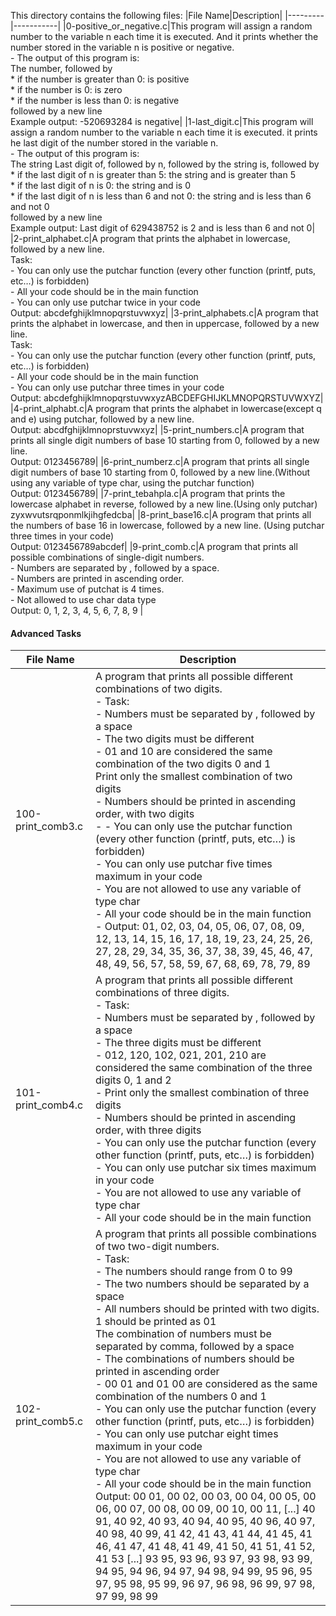 This directory contains the following files:
|File Name|Description|
|---------|-----------|
|0-positive_or_negative.c|This program will assign a random number to the variable n each time it is executed. And it prints  whether the number stored in the variable n is positive or negative. <br> - The output of this program is: <br> The number, followed by <br> * if the number is greater than 0: is positive <br> * if the number is 0: is zero <br> * if the number is less than 0: is negative <br> followed by a new line <br> Example output: -520693284 is negative|
|1-last_digit.c|This program will assign a random number to the variable n each time it is executed. it prints he last digit of the number stored in the variable n. <br> - The output of this program is: <br> The string Last digit of, followed by n, followed by the string is, followed by <br> * if the last digit of n is greater than 5: the string and is greater than 5 <br> * if the last digit of n is 0: the string and is 0 <br> * if the last digit of n is less than 6 and not 0: the string and is less than 6 and not 0 <br> followed by a new line <br>Example output: Last digit of 629438752 is 2 and is less than 6 and not 0|
|2-print_alphabet.c|A program that prints the alphabet in lowercase, followed by a new line. <br> Task: <br> - You can only use the putchar function (every other function (printf, puts, etc…) is forbidden) <br> - All your code should be in the main function <br> - You can only use putchar twice in your code <br> Output: abcdefghijklmnopqrstuvwxyz|
|3-print_alphabets.c|A  program that prints the alphabet in lowercase, and then in uppercase, followed by a new line. <br> Task: <br> - You can only use the putchar function (every other function (printf, puts, etc…) is forbidden) <br> - All your code should be in the main function <br> - You can only use putchar three times in your code <br> Output: abcdefghijklmnopqrstuvwxyzABCDEFGHIJKLMNOPQRSTUVWXYZ|
|4-print_alphabt.c|A  program that prints the alphabet in lowercase(except q and e) using putchar, followed by a new line. <br> Output: abcdfghijklmnoprstuvwxyz|
|5-print_numbers.c|A  program that prints all single digit numbers of base 10 starting from 0, followed by a new line. <br> Output: 0123456789|
|6-print_numberz.c|A program that prints all single digit numbers of base 10 starting from 0, followed by a new line.(Without using any variable of type char, using  the putchar function)<br> Output: 0123456789|
|7-print_tebahpla.c|A program that prints the lowercase alphabet in reverse, followed by a new line.(Using only putchar) <br> zyxwvutsrqponmlkjihgfedcba|
|8-print_base16.c|A program that prints all the numbers of base 16 in lowercase, followed by a new line. (Using putchar three times in your code) <br> Output: 0123456789abcdef|
|9-print_comb.c|A program that prints all possible combinations of single-digit numbers. <br> - Numbers are  separated by , followed by a space. <br> - Numbers are printed in ascending order.<br> - Maximum use of putchat is 4 times. <br> - Not allowed to use char data type <br> Output: 0, 1, 2, 3, 4, 5, 6, 7, 8, 9 |

<h4>Advanced Tasks</h4>

|File Name|Description|
|---------|-----------|
|100-print_comb3.c| A  program that prints all possible different combinations of two digits. <br> - Task: <br> - Numbers must be separated by , followed by a space <br> - The two digits must be different <br> - 01 and 10 are considered the same combination of the two digits 0 and 1 <br> Print only the smallest combination of two digits <br> - Numbers should be printed in ascending order, with two digits <br> - - You can only use the putchar function (every other function (printf, puts, etc…) is forbidden) <br> - You can only use putchar five times maximum in your code <br> - You are not allowed to use any variable of type char<br> - All your code should be in the main function <br> - Output: 01, 02, 03, 04, 05, 06, 07, 08, 09, 12, 13, 14, 15, 16, 17, 18, 19, 23, 24, 25, 26, 27, 28, 29, 34, 35, 36, 37, 38, 39, 45, 46, 47, 48, 49, 56, 57, 58, 59, 67, 68, 69, 78, 79, 89|
|101-print_comb4.c|A program that prints all possible different combinations of three digits.<br> - Task: <br> - Numbers must be separated by , followed by a space <br> - The three digits must be different <br> - 012, 120, 102, 021, 201, 210 are considered the same combination of the three digits 0, 1 and 2 <br> - Print only the smallest combination of three digits <br> - Numbers should be printed in ascending order, with three digits <br> - You can only use the putchar function (every other function (printf, puts, etc…) is forbidden) <br> - You can only use putchar six times maximum in your code <br> - You are not allowed to use any variable of type char <br> - All your code should be in the main function|
|102-print_comb5.c|A program that prints all possible combinations of two two-digit numbers.<br> - Task:<br>- The numbers should range from 0 to 99 <br> - The two numbers should be separated by a space <br> - All numbers should be printed with two digits. 1 should be printed as 01 <br> The combination of numbers must be separated by comma, followed by a space <br> - The combinations of numbers should be printed in ascending order <br> - 00 01 and 01 00 are considered as the same combination of the numbers 0 and 1 <br> - You can only use the putchar function (every other function (printf, puts, etc…) is forbidden) <br> - You can only use putchar eight times maximum in your code <br> - You are not allowed to use any variable of type char <br> - All your code should be in the main function <br> Output: 00 01, 00 02, 00 03, 00 04, 00 05, 00 06, 00 07, 00 08, 00 09, 00 10, 00 11, [...] 40 91, 40 92, 40 93, 40 94, 40 95, 40 96, 40 97, 40 98, 40 99, 41 42, 41 43, 41 44, 41 45, 41 46, 41 47, 41 48, 41 49, 41 50, 41 51, 41 52, 41 53 [...] 93 95, 93 96, 93 97, 93 98, 93 99, 94 95, 94 96, 94 97, 94 98, 94 99, 95 96, 95 97, 95 98, 95 99, 96 97, 96 98, 96 99, 97 98, 97 99, 98 99|

